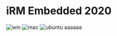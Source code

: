 # iRM Embedded 2020

![win](https://github.com/illini-robomaster/iRM_Embedded_2020/workflows/windows%20build/badge.svg)
![mac](https://github.com/illini-robomaster/iRM_Embedded_2020/workflows/mac%20build/badge.svg)
![ubuntu](https://github.com/illini-robomaster/iRM_Embedded_2020/workflows/ubuntu%20build/badge.svg)
aaaaaa